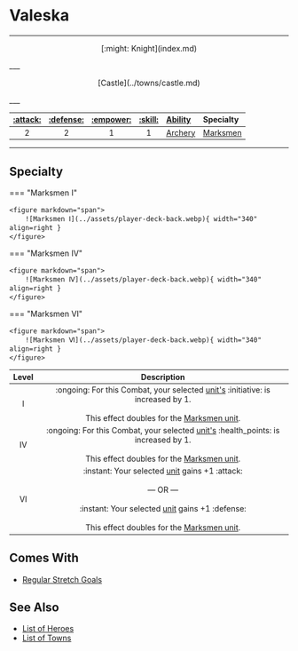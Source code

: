# Valeska

___
<p style="text-align: center;" markdown>[:might: Knight](index.md)</p>
___
<p style="text-align: center;" markdown>[Castle](../towns/castle.md)</p>
___

| [:attack:](../statistics/attack.md) | [:defense:](../statistics/defense.md) | [:empower:](../statistics/power.md) | [:skill:](../statistics/knowledge.md) | [Ability](../abilities/index.md) | Specialty |
| :---: | :---: | :---: | :---: | :--- | :--- |
| 2 | 2 | 1 | 1 | [Archery](../abilities/archery.md) | [Marksmen](#specialty) |

___


## Specialty

=== "Marksmen Ⅰ"

    <figure markdown="span">
        ![Marksmen Ⅰ](../assets/player-deck-back.webp){ width="340" align=right }
    </figure>

=== "Marksmen Ⅳ"

    <figure markdown="span">
        ![Marksmen Ⅳ](../assets/player-deck-back.webp){ width="340" align=right }
    </figure>

=== "Marksmen Ⅵ"

    <figure markdown="span">
        ![Marksmen Ⅵ](../assets/player-deck-back.webp){ width="340" align=right }
    </figure>


| Level | Description |
| :---: | :---: |
| Ⅰ | :ongoing: For this Combat, your selected [unit's](../units/index.md) :initiative: is increased by 1.<br><br>This effect doubles for the [Marksmen unit](../units/marksmen.md). |
| Ⅳ | :ongoing: For this Combat, your selected [unit's](../units/index.md) :health_points: is increased by 1.<br><br>This effect doubles for the [Marksmen unit](../units/marksmen.md). |
| Ⅵ | :instant: Your selected [unit](../units/index.md) gains +1 :attack:<br><br>— OR —<br><br>:instant: Your selected [unit](../units/index.md) gains +1 :defense:<br><br>This effect doubles for the [Marksmen unit](../units/marksmen.md). |


## Comes With

- [Regular Stretch Goals](../content.md)


## See Also

- [List of Heroes](index.md)
- [List of Towns](../towns/index.md)
